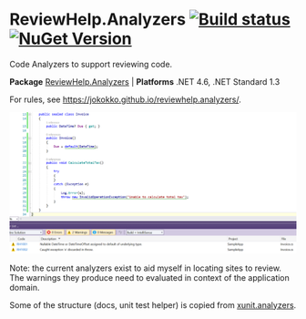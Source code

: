 # ReviewHelp.Analyzers [![Build status](https://ci.appveyor.com/api/projects/status/hea16xybd755txv7?svg=true)](https://ci.appveyor.com/project/jokokko/reviewhelp-analyzers) [![NuGet Version](http://img.shields.io/nuget/v/ReviewHelp.Analyzers.svg?style=flat)](https://www.nuget.org/packages/ReviewHelp.Analyzers/)
Code Analyzers to support reviewing code.

**Package** [ReviewHelp.Analyzers](https://www.nuget.org/packages/ReviewHelp.Analyzers) | **Platforms** .NET 4.6, .NET Standard 1.3

For rules, see https://jokokko.github.io/reviewhelp.analyzers/.

![Warnings from the analyzer](assets/sample.png)

Note: the current analyzers exist to aid myself in locating sites to review. The warnings they produce need to evaluated in context of the application domain.

Some of the structure (docs, unit test helper) is copied from [xunit.analyzers](https://github.com/xunit/xunit.analyzers).